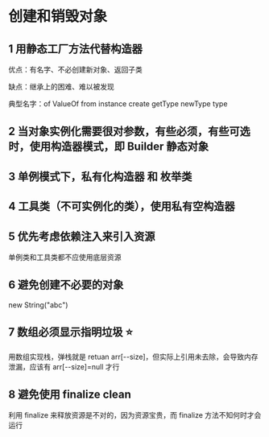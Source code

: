 # 创建和销毁对象

## 1 用静态工厂方法代替构造器

优点：有名字、不必创建新对象、返回子类

缺点：继承上的困难、难以被发现

典型名字：of ValueOf from instance create getType newType type

## 2 当对象实例化需要很对参数，有些必须，有些可选时，使用构造器模式，即 Builder 静态对象

## 3 单例模式下，私有化构造器 和 枚举类

## 4 工具类（不可实例化的类），使用私有空构造器

## 5 优先考虑依赖注入来引入资源

单例类和工具类都不应使用底层资源

## 6 避免创建不必要的对象

new String("abc")

## 7 数组必须显示指明垃圾 ⭐

用数组实现栈，弹栈就是 retuan arr[--size]，但实际上引用未去除，会导致内存泄漏，应该有 arr[--size]=null 才行

## 8 避免使用 finalize clean

利用 finalize 来释放资源是不对的，因为资源宝贵，而 finalize 方法不知何时才会运行

